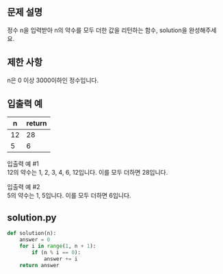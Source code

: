 ## 문제 설명
정수 n을 입력받아 n의 약수를 모두 더한 값을 리턴하는 함수, solution을 완성해주세요.

## 제한 사항
n은 0 이상 3000이하인 정수입니다.

## 입출력 예
|n|return|
|------|---|
|12|28|
|5|6|

입출력 예 #1 <br>
12의 약수는 1, 2, 3, 4, 6, 12입니다. 이를 모두 더하면 28입니다.

입출력 예 #2 <br>
5의 약수는 1, 5입니다. 이를 모두 더하면 6입니다.

## solution.py
``` python
def solution(n):
    answer = 0
    for i in range(1, n + 1):
        if (n % i == 0):
            answer += i
    return answer
```
